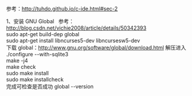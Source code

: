 参考：http://tuhdo.github.io/c-ide.html#sec-2<br/>

1、安装  GNU Global   参考：http://blog.csdn.net/vichie2008/article/details/50342393<br/> 
sudo apt-get build-dep global<br />
sudo apt-get install libncurses5-dev libncursesw5-dev
<br />
下载 global：http://www.gnu.org/software/global/download.html 解压进入
<br/>./configure --with-sqlite3
<br/>make -j4
<br/>make check
<br/>sudo make install
<br/>sudo make installcheck<br/>
完成可检查是否成功 global --version
